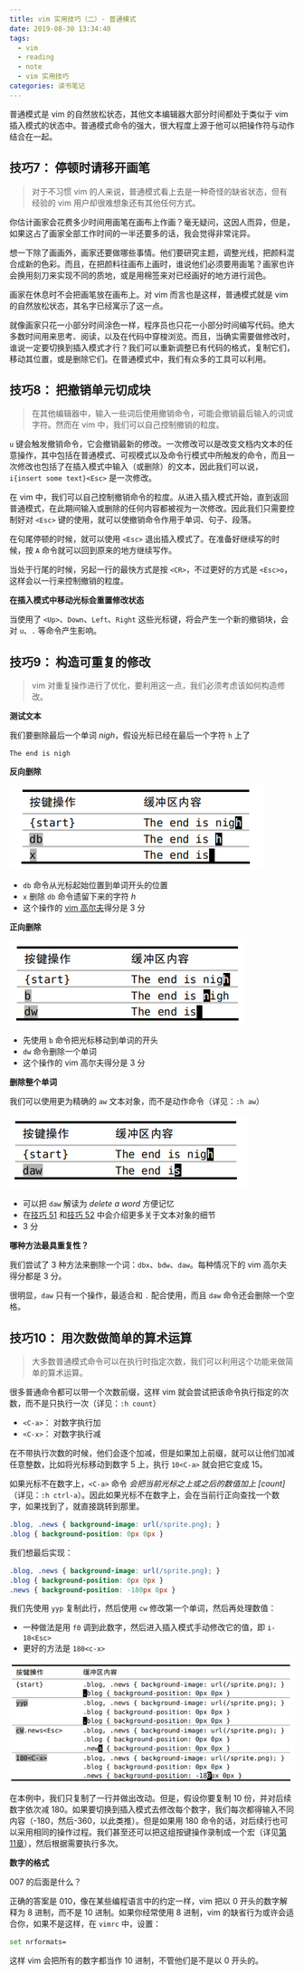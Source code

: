 ```yaml
---
title: vim 实用技巧（二）- 普通模式
date: 2019-08-30 13:34:40
tags: 
  - vim
  - reading
  - note
  - vim 实用技巧
categories: 读书笔记
---
```


普通模式是 vim 的自然放松状态，其他文本编辑器大部分时间都处于类似于 vim 插入模式的状态中。普通模式命令的强大，很大程度上源于他可以把操作符与动作结合在一起。

<!--more-->

## 技巧7： 停顿时请移开画笔

> 对于不习惯 vim 的人来说，普通模式看上去是一种奇怪的缺省状态，但有经验的 vim 用户却很难想象还有其他任何方式。

你估计画家会花费多少时间用画笔在画布上作画？毫无疑问，这因人而异，但是，如果这占了画家全部工作时间的一半还要多的话，我会觉得非常诧异。

想一下除了画画外，画家还要做哪些事情。他们要研究主题，调整光线，把颜料混合成新的色彩。而且，在把颜料往画布上画时，谁说他们必须要用画笔？画家也许会换用刻刀来实现不同的质地，或是用棉签来对已经画好的地方进行润色。

画家在休息时不会把画笔放在画布上。对 vim 而言也是这样，普通模式就是 vim的自然放松状态，其名字已经寓示了这一点。

就像画家只花一小部分时间涂色一样，程序员也只花一小部分时间编写代码。绝大多数时间用来思考、阅读，以及在代码中穿梭浏览。而且，当确实需要做修改时，谁说一定要切换到插入模式才行？我们可以重新调整已有代码的格式，复制它们，移动其位置，或是删除它们。在普通模式中，我们有众多的工具可以利用。

## 技巧8： 把撤销单元切成块

> 在其他编辑器中，输入一些词后使用撤销命令，可能会撤销最后输入的词或字符。然而在 vim 中，我们可以自己控制撤销的粒度。

`u` 键会触发撤销命令，它会撤销最新的修改。一次修改可以是改变文档内文本的任意操作，其中包括在普通模式、可视模式以及命令行模式中所触发的命令，而且一次修改也包括了在插入模式中输入（或删除）的文本，因此我们可以说，`i{insert some text}<Esc>` 是一次修改。

在 vim 中，我们可以自己控制撤销命令的粒度。从进入插入模式开始，直到返回普通模式，在此期间输入或删除的任何内容都被视为一次修改。因此我们只需要控制好对 `<Esc>` 键的使用，就可以使撤销命令作用于单词、句子、段落。

在句尾停顿的时候，就可以使用 `<Esc>` 退出插入模式了。在准备好继续写的时候，按 `A` 命令就可以回到原来的地方继续写作。

当处于行尾的时候，另起一行的最快方式是按 `<CR>`，不过更好的方式是 `<Esc>o`，这样会以一行来控制撤销的粒度。

**在插入模式中移动光标会重置修改状态**

当使用了 `<Up>`、`Down`、`Left`、`Right` 这些光标键，将会产生一个新的撤销块，会对 `u`、`.` 等命令产生影响。

## 技巧9： 构造可重复的修改

> vim 对重复操作进行了优化，要利用这一点，我们必须考虑该如何构造修改。

**测试文本**

我们要删除最后一个单词 *nigh*，假设光标已经在最后一个字符 `h` 上了

```
The end is nigh
```

**反向删除**

![](https://github.com/Joker764/joker764.github.io/blob/src/images/vim/9-1.png?raw=true)

- `db` 命令从光标起始位置到单词开头的位置
- `x` 删除 `db` 命令遗留下来的字符 *h*
- 这个操作的 [vim 高尔夫](http://www.vimgolf.com/)得分是 3 分

**正向删除**

![](https://github.com/Joker764/joker764.github.io/blob/src/images/vim/9-2.png?raw=true)

- 先使用 `b` 命令把光标移动到单词的开头
- `dw` 命令删除一个单词
- 这个操作的 vim 高尔夫得分是 3 分

**删除整个单词**

我们可以使用更为精确的 `aw` 文本对象，而不是动作命令（详见：`:h aw`）

![](https://github.com/Joker764/joker764.github.io/blob/src/images/vim/9-3.png?raw=true)

- 可以把 `daw` 解读为 *delete a word* 方便记忆
- 在[技巧 51]() 和[技巧 52]() 中会介绍更多关于文本对象的细节
- 3 分

**哪种方法最具重复性？**

我们尝试了 3 种方法来删除一个词：`dbx`、`bdw`、`daw`。每种情况下的 vim 高尔夫得分都是 3 分。

很明显，`daw` 只有一个操作，最适合和 `.` 配合使用，而且 `daw` 命令还会删除一个空格。

## 技巧10： 用次数做简单的算术运算

> 大多数普通模式命令可以在执行时指定次数，我们可以利用这个功能来做简单的算术运算。

很多普通命令都可以带一个次数前缀，这样 vim 就会尝试把该命令执行指定的次数，而不是只执行一次（详见：`:h count`）

- `<C-a>`： 对数字执行加
- `<C-x>`： 对数字执行减

在不带执行次数的时候，他们会逐个加减，但是如果加上前缀，就可以让他们加减任意整数，比如将光标移动到数字 5 上，执行 `10<C-a>` 就会把它变成 15。

如果光标不在数字上，`<C-a>` 命令 *会把当前光标之上或之后的数值加上 [count]*（详见：`:h ctrl-a`）。因此如果光标不在数字上，会在当前行正向查找一个数字，如果找到了，就直接跳转到那里。

```css
.blog, .news { background-image: url(/sprite.png); }
.blog { background-position: 0px 0px }
```

我们想最后实现：

```css
.blog, .news { background-image: url(/sprite.png); }
.blog { background-position: 0px 0px }
.news { background-position: -180px 0px }
```

我们先使用 `yyp` 复制此行，然后使用 `cw` 修改第一个单词，然后再处理数值：

- 一种做法是用 `f0` 调到此数字，然后进入插入模式手动修改它的值，即 `i-18<Esc>`
- 更好的方法是 `180<c-x>` 

![](https://github.com/Joker764/joker764.github.io/blob/src/images/vim/10-1.png?raw=true)

在本例中，我们只复制了一行并做出改动。但是，假设你要复制 10 份，并对后续数字依次减 180。如果要切换到插入模式去修改每个数字，我们每次都得输入不同内容（-180，然后-360，以此类推）。但是如果用 180<C-x> 命令的话，对后续行也可以采用相同的操作过程。我们甚至还可以把这组按键操作录制成一个宏（详见[第 11章]()），然后根据需要执行多次。

**数字的格式**

007 的后面是什么？

正确的答案是 010，像在某些编程语言中的约定一样，vim 把以 0 开头的数字解释为 8 进制，而不是 10 进制。如果你经常使用 8 进制，vim 的缺省行为或许会适合你，如果不是这样，在 `vimrc` 中，设置：

```bash
set nrformats=
```

这样 vim 会把所有的数字都当作 10 进制，不管他们是不是以 0 开头的。

